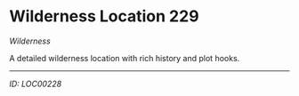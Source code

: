 # Wilderness Location 229

*Wilderness*

A detailed wilderness location with rich history and plot hooks.

---
*ID: LOC00228*